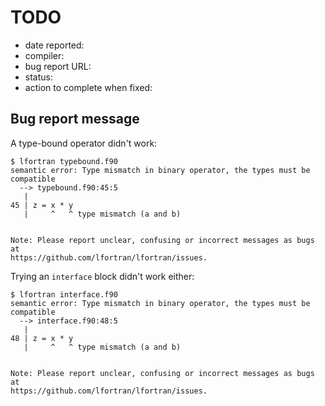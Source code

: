 # TODO

- date reported: 
- compiler: 
- bug report URL: 
- status: 
- action to complete when fixed: 

## Bug report message

A type-bound operator didn't work:

    $ lfortran typebound.f90 
    semantic error: Type mismatch in binary operator, the types must be compatible
      --> typebound.f90:45:5
       |
    45 | z = x * y
       |     ^   ^ type mismatch (a and b)


    Note: Please report unclear, confusing or incorrect messages as bugs at
    https://github.com/lfortran/lfortran/issues.

Trying an `interface` block didn't work either:

    $ lfortran interface.f90 
    semantic error: Type mismatch in binary operator, the types must be compatible
      --> interface.f90:48:5
       |
    48 | z = x * y
       |     ^   ^ type mismatch (a and b)


    Note: Please report unclear, confusing or incorrect messages as bugs at
    https://github.com/lfortran/lfortran/issues.
